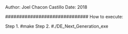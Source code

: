 Author: Joel Chacon Castillo
Date: 2018


##############################
How to execute:

Step 1. #make
Step 2. #./DE_Next_Generation_exe


